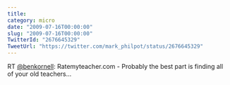 ```yaml
---
title: 
category: micro
date: "2009-07-16T00:00:00"
slug: "2009-07-16T00:00:00"
TwitterId: "2676645329"
TweetUrl: "https://twitter.com/mark_philpot/status/2676645329"
---
```


RT [@benkornell](https://twitter.com/benkornell): Ratemyteacher.com - Probably
the best part is finding all of your old teachers...

